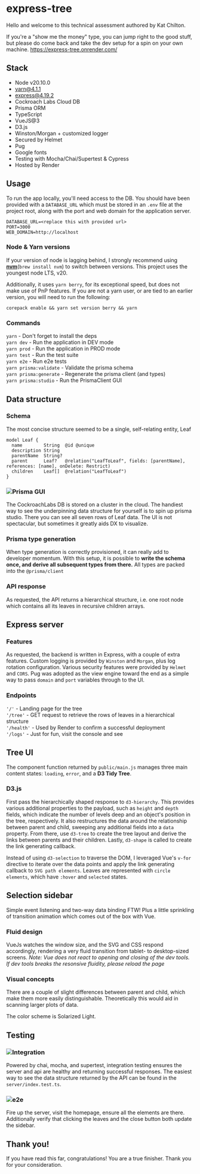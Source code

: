 # express-tree

Hello and welcome to this technical assessment authored by Kat Chilton.

If you're a "show me the money" type, you can jump right to the good stuff, but please do come back and take the dev setup for a spin on your own machine. https://express-tree.onrender.com/

## Stack
- Node v20.10.0
- yarn@4.1.1
- express@4.19.2
- Cockroach Labs Cloud DB
- Prisma ORM
- TypeScript
- VueJS@3
- D3.js
- Winston/Morgan + customized logger
- Secured by Helmet
- Pug
- Google fonts
- Testing with Mocha/Chai/Supertest & Cypress
- Hosted by Render

## Usage
To run the app locally, you'll need access to the DB. You should have been provided with a `DATABASE_URL` which must be stored in an `.env` file at the project root, along with the port and web domain for the application server.

```
DATABASE_URL=<replace this with provided url>
PORT=3000
WEB_DOMAIN=http://localhost
```

### Node & Yarn versions
If your version of node is lagging behind, I strongly recommend using [**nvm**](https://formulae.brew.sh/formula/nvm)(`brew install nvm`) to switch between versions. This project uses the youngest node LTS, v20.

Additionally, it uses `yarn berry`, for its exceptional speed, but does not make use of PnP features. If you are not a yarn user, or are tied to an earlier version, you will need to run the following:

`corepack enable && yarn set version berry && yarn`

### Commands
`yarn` - Don't forget to install the deps\
`yarn dev` - Run the application in DEV mode\
`yarn prod` - Run the application in PROD mode\
`yarn test` - Run the test suite\
`yarn e2e` - Run e2e tests\
`yarn prisma:validate` - Validate the prisma schema\
`yarn prisma:generate` - Regenerate the prisma client (and types)\
`yarn prisma:studio` - Run the PrismaClient GUI

## Data structure

### Schema
The most concise structure seemed to be a single, self-relating entity, Leaf
```
model Leaf {
  name        String  @id @unique
  description String
  parentName  String?
  parent      Leaf?   @relation("LeafToLeaf", fields: [parentName], references: [name], onDelete: Restrict)
  children    Leaf[]  @relation("LeafToLeaf")
}
```

### ![Prisma GUI](./screenshots/Screenshot%202024-05-07%20at%2020.08.52.png)

The CockroachLabs DB is stored on a cluster in the cloud. The handiest way to see the underpinning data structure for yourself is to spin up prisma studio. There you can see all seven rows of Leaf data. The UI is not spectacular, but sometimes it greatly aids DX to visualize.

### Prisma type generation
When type generation is correctly provisioned, it can really add to developer momentum. With this setup, it is possible to **write the schema once, and derive all subsequent types from there.** All types are packed into the `@prisma/client`

### API response
As requested, the API returns a hierarchical structure, i.e. one root node which contains all its leaves in recursive children arrays.

## Express server

### Features
As requested, the backend is written in Express, with a couple of extra features. Custom logging is provided by `Winston` and `Morgan`, plus log rotation configuration. Various security features were provided by `Helmet` and `CORS`. Pug was adopted as the view engine toward the end as a simple way to pass `domain` and `port` variables through to the UI.

### Endpoints
`'/'` - Landing page for the tree\
`'/tree'` - GET request to retrieve the rows of leaves in a hierarchical structure\
`'/health'` - Used by Render to confirm a successful deployment\
`'/logs'` - Just for fun, visit the console and see

## Tree UI
The component function returned by `public/main.js` manages three main content states: `loading`, `error`, and a **D3 Tidy Tree**.

### D3.js
First pass the hierarchically shaped response to `d3-hierarchy`. This provides various additional properties to the payload, such as `height` and `depth` fields, which indicate the number of levels deep and an object's position in the tree, respectively. It also restructures the data around the relationship between parent and child, sweeping any additional fields into a `data` property. From there, use `d3-tree` to create the tree layout and derive the links between parents and their children. Lastly, `d3-shape` is called to create the link generating callback.

Instead of using `d3-selection` to traverse the DOM, I leveraged Vue's `v-for` directive to iterate over the data points and apply the link generating callback to `SVG path elements`. Leaves are represented with `circle elements`, which have `:hover` and `selected` states.

## Selection sidebar
Simple event listening and two-way data binding FTW! Plus a little sprinkling of transition animation which comes out of the box with Vue.

### Fluid design
VueJs watches the window size, and the SVG and CSS respond accordingly, rendering a very fluid transition from tablet- to desktop-sized screens. _Note: Vue does not react to opening and closing of the dev tools. If dev tools breaks the resonsive fluidity, please reload the page_

### Visual concepts
There are a couple of slight differences between parent and child, which make them more easily distinguishable. Theoretically this would aid in scanning larger plots of data.

The color scheme is Solarized Light.

## Testing

### ![Integration](./screenshots/Screenshot%202024-05-07%20at%2020.08.30.png)
Powered by chai, mocha, and supertest, integration testing ensures the server and api are healthy and returning successful responses. The easiest way to see the data structure returned by the API can be found in the `server/index.test.ts`.

### ![e2e](./screenshots/Screenshot%202024-05-07%20at%2020.06.43.png)
Fire up the server, visit the homepage, ensure all the elements are there. Additionally verify that clicking the leaves and the close button both update the sidebar.

## Thank you!
If you have read this far, congratulations! You are a true finisher. Thank you for your consideration.
